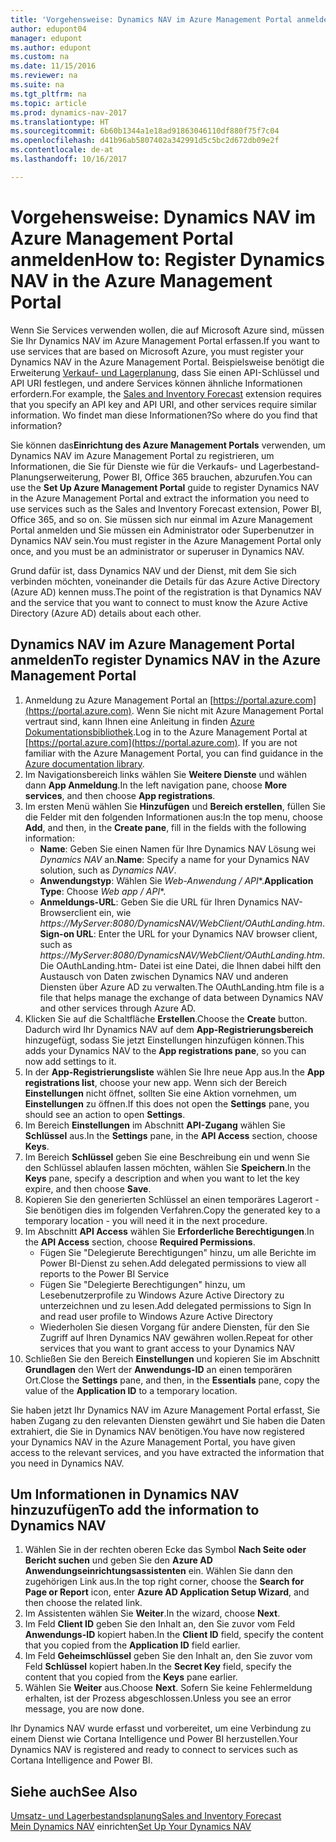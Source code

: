 ```yaml
---
title: 'Vorgehensweise: Dynamics NAV im Azure Management Portal anmelden'
author: edupont04
manager: edupont
ms.author: edupont
ms.custom: na
ms.date: 11/15/2016
ms.reviewer: na
ms.suite: na
ms.tgt_pltfrm: na
ms.topic: article
ms.prod: dynamics-nav-2017
ms.translationtype: HT
ms.sourcegitcommit: 6b60b1344a1e18ad91863046110df880f75f7c04
ms.openlocfilehash: d41b96ab5807402a342991d5c5bc2d672db09e2f
ms.contentlocale: de-at
ms.lasthandoff: 10/16/2017

---
```

# <a name="how-to-register-dynamics-nav-in-the-azure-management-portal"></a><span data-ttu-id="c7db3-102">Vorgehensweise: Dynamics NAV im Azure Management Portal anmelden</span><span class="sxs-lookup"><span data-stu-id="c7db3-102">How to: Register Dynamics NAV in the Azure Management Portal</span></span>
<span data-ttu-id="c7db3-103">Wenn Sie Services verwenden wollen, die auf Microsoft Azure sind, müssen Sie Ihr Dynamics NAV im Azure Management Portal erfassen.</span><span class="sxs-lookup"><span data-stu-id="c7db3-103">If you want to use services that are based on Microsoft Azure, you must register your Dynamics NAV in the Azure Management Portal.</span></span> <span data-ttu-id="c7db3-104">Beispielsweise benötigt die Erweiterung [Verkauf- und Lagerplanung](ui-extensions-sales-forecast.md), dass Sie einen API-Schlüssel und API URI festlegen, und andere Services können ähnliche Informationen erfordern.</span><span class="sxs-lookup"><span data-stu-id="c7db3-104">For example, the [Sales and Inventory Forecast](ui-extensions-sales-forecast.md) extension requires that you specify an API key and API URI, and other services require similar information.</span></span> <span data-ttu-id="c7db3-105">Wo findet man diese Informationen?</span><span class="sxs-lookup"><span data-stu-id="c7db3-105">So where do you find that information?</span></span>

<span data-ttu-id="c7db3-106">Sie können das**Einrichtung des Azure Management Portals** verwenden, um Dynamics NAV im Azure Management Portal zu registrieren, um Informationen, die Sie für Dienste wie für die Verkaufs- und Lagerbestand-Planungserweiterung, Power BI, Office 365 brauchen, abzurufen.</span><span class="sxs-lookup"><span data-stu-id="c7db3-106">You can use the **Set Up Azure Management Portal** guide to register Dynamics NAV in the Azure Management Portal and extract the information you need to use services such as the Sales and Inventory Forecast extension, Power BI, Office 365, and so on.</span></span> <span data-ttu-id="c7db3-107">Sie müssen sich nur einmal im Azure Management Portal anmelden und Sie müssen ein Administrator oder Superbenutzer in Dynamics NAV sein.</span><span class="sxs-lookup"><span data-stu-id="c7db3-107">You must register in the Azure Management Portal only once, and you must be an administrator or superuser in Dynamics NAV.</span></span>

<span data-ttu-id="c7db3-108">Grund dafür ist, dass Dynamics NAV und der Dienst, mit dem Sie sich verbinden möchten, voneinander die Details für das Azure Active Directory (Azure AD) kennen muss.</span><span class="sxs-lookup"><span data-stu-id="c7db3-108">The point of the registration is that Dynamics NAV and the service that you want to connect to must know the Azure Active Directory (Azure AD) details about each other.</span></span>

## <a name="to-register-dynamics-nav-in-the-azure-management-portal"></a><span data-ttu-id="c7db3-109">Dynamics NAV im Azure Management Portal anmelden</span><span class="sxs-lookup"><span data-stu-id="c7db3-109">To register Dynamics NAV in the Azure Management Portal</span></span>
1. <span data-ttu-id="c7db3-110">Anmeldung zu Azure Management Portal an [https://portal.azure.com](https://portal.azure.com). Wenn Sie nicht mit Azure Management Portal vertraut sind, kann Ihnen eine Anleitung in finden [Azure Dokumentationsbibliothek](https://azure.microsoft.com/en-us/documentation/articles).</span><span class="sxs-lookup"><span data-stu-id="c7db3-110">Log in to the Azure Management Portal at [https://portal.azure.com](https://portal.azure.com).  If you are not familiar with the Azure Management Portal, you can find guidance in the [Azure documentation library](https://azure.microsoft.com/en-us/documentation/articles).</span></span>
2. <span data-ttu-id="c7db3-111">Im Navigationsbereich links wählen Sie **Weitere Dienste** und wählen dann **App Anmeldung**.</span><span class="sxs-lookup"><span data-stu-id="c7db3-111">In the left navigation pane, choose **More services**, and then choose **App registrations**.</span></span>
3. <span data-ttu-id="c7db3-112">Im ersten Menü wählen Sie **Hinzufügen** und **Bereich erstellen**, füllen Sie die Felder mit den folgenden Informationen aus:</span><span class="sxs-lookup"><span data-stu-id="c7db3-112">In the top menu, choose **Add**, and then, in the **Create pane**, fill in the fields with the following information:</span></span>
    - <span data-ttu-id="c7db3-113">**Name**: Geben Sie einen Namen für Ihre Dynamics NAV Lösung wei *Dynamics NAV* an.</span><span class="sxs-lookup"><span data-stu-id="c7db3-113">**Name**: Specify a name for your Dynamics NAV solution, such as *Dynamics NAV*.</span></span>
    - <span data-ttu-id="c7db3-114">**Anwendungstyp**: Wählen Sie **Web-Anwendung* / API**.</span><span class="sxs-lookup"><span data-stu-id="c7db3-114">**Application Type**: Choose **Web app* / API**.</span></span>
    - <span data-ttu-id="c7db3-115">**Anmeldungs-URL**: Geben Sie die URL für Ihren Dynamics NAV-Browserclient ein, wie *https://MyServer:8080/DynamicsNAV/WebClient/OAuthLanding.htm*.</span><span class="sxs-lookup"><span data-stu-id="c7db3-115">**Sign-on URL**: Enter the URL for your Dynamics NAV browser client, such as *https://MyServer:8080/DynamicsNAV/WebClient/OAuthLanding.htm*.</span></span>
        <span data-ttu-id="c7db3-116">Die OAuthLanding.htm- Datei ist eine Datei, die Ihnen dabei hilft den Austausch von Daten zwischen Dynamics NAV und anderen Diensten über Azure AD zu verwalten.</span><span class="sxs-lookup"><span data-stu-id="c7db3-116">The OAuthLanding.htm file is a file that helps manage the exchange of data between Dynamics NAV and other services through Azure AD.</span></span>
4. <span data-ttu-id="c7db3-117">Klicken Sie auf die Schaltfläche **Erstellen**.</span><span class="sxs-lookup"><span data-stu-id="c7db3-117">Choose the **Create** button.</span></span>
    <span data-ttu-id="c7db3-118">Dadurch wird Ihr Dynamics NAV auf dem **App-Registrierungsbereich** hinzugefügt, sodass Sie jetzt Einstellungen hinzufügen können.</span><span class="sxs-lookup"><span data-stu-id="c7db3-118">This adds your Dynamics NAV to the **App registrations pane**, so you can now add settings to it.</span></span>
5. <span data-ttu-id="c7db3-119">In der **App-Registrierungsliste** wählen Sie Ihre neue App aus.</span><span class="sxs-lookup"><span data-stu-id="c7db3-119">In the **App registrations list**, choose your new app.</span></span> <span data-ttu-id="c7db3-120">Wenn sich der Bereich **Einstellungen** nicht öffnet, sollten Sie eine Aktion vornehmen, um **Einstellungen** zu öffnen.</span><span class="sxs-lookup"><span data-stu-id="c7db3-120">If this does not open the **Settings** pane, you should see an action to open **Settings**.</span></span>
6. <span data-ttu-id="c7db3-121">Im Bereich **Einstellungen** im Abschnitt **API-Zugang** wählen Sie **Schlüssel** aus.</span><span class="sxs-lookup"><span data-stu-id="c7db3-121">In the **Settings** pane, in the **API Access** section, choose **Keys**.</span></span>
7. <span data-ttu-id="c7db3-122">Im Bereich **Schlüssel** geben Sie eine Beschreibung ein und wenn Sie den Schlüssel ablaufen lassen möchten, wählen Sie **Speichern**.</span><span class="sxs-lookup"><span data-stu-id="c7db3-122">In the **Keys** pane, specify a description and when you want to let the key expire, and then choose **Save**.</span></span>
8. <span data-ttu-id="c7db3-123">Kopieren Sie den generierten Schlüssel an einen temporäres Lagerort - Sie benötigen dies im folgenden Verfahren.</span><span class="sxs-lookup"><span data-stu-id="c7db3-123">Copy the generated key to a temporary location - you will need it in the next procedure.</span></span>
9. <span data-ttu-id="c7db3-124">Im Abschnitt **API Access** wählen Sie **Erforderliche Berechtigungen**.</span><span class="sxs-lookup"><span data-stu-id="c7db3-124">In the **API Access** section, choose **Required Permissions**.</span></span>
    - <span data-ttu-id="c7db3-125">Fügen Sie "Delegierute Berechtigungen" hinzu, um alle Berichte im Power BI-Dienst zu sehen.</span><span class="sxs-lookup"><span data-stu-id="c7db3-125">Add delegated permissions to view all reports to the Power BI Service</span></span>
    - <span data-ttu-id="c7db3-126">Fügen Sie "Delegierte Berechtigungen" hinzu, um Lesebenutzerprofile zu Windows Azure Active Directory zu unterzeichnen und zu lesen.</span><span class="sxs-lookup"><span data-stu-id="c7db3-126">Add delegated permissions to Sign In and read user profile to Windows Azure Active Directory</span></span>
    - <span data-ttu-id="c7db3-127">Wiederholen Sie diesen Vorgang für andere Diensten, für den Sie Zugriff auf Ihren Dynamics NAV gewähren wollen.</span><span class="sxs-lookup"><span data-stu-id="c7db3-127">Repeat for other services that you want to grant access to your Dynamics NAV</span></span>
10. <span data-ttu-id="c7db3-128">Schließen Sie den Bereich **Einstellungen** und kopieren Sie im Abschnitt **Grundlagen** den Wert der **Anwendungs-ID** an einen temporären Ort.</span><span class="sxs-lookup"><span data-stu-id="c7db3-128">Close the **Settings** pane, and then, in the **Essentials** pane, copy the value of the **Application ID** to a temporary location.</span></span>

<span data-ttu-id="c7db3-129">Sie haben jetzt Ihr Dynamics NAV im Azure Management Portal erfasst, Sie haben Zugang zu den relevanten Diensten gewährt und Sie haben die Daten extrahiert, die Sie in Dynamics NAV benötigen.</span><span class="sxs-lookup"><span data-stu-id="c7db3-129">You have now registered your Dynamics NAV in the Azure Management Portal, you have given access to the relevant services, and you have extracted the information that you need in Dynamics NAV.</span></span>  

## <a name="to-add-the-information-to-dynamics-nav"></a><span data-ttu-id="c7db3-130">Um Informationen  in Dynamics NAV hinzuzufügen</span><span class="sxs-lookup"><span data-stu-id="c7db3-130">To add the information to Dynamics NAV</span></span>
1. <span data-ttu-id="c7db3-131">Wählen Sie in der rechten oberen Ecke das Symbol **Nach Seite oder Bericht suchen** und geben Sie den **Azure AD Anwendungseinrichtungsassistenten** ein. Wählen Sie dann den zugehörigen Link aus.</span><span class="sxs-lookup"><span data-stu-id="c7db3-131">In the top right corner, choose the **Search for Page or Report** icon, enter **Azure AD Application Setup Wizard**, and then choose the related link.</span></span>
2. <span data-ttu-id="c7db3-132">Im Assistenten wählen Sie **Weiter**.</span><span class="sxs-lookup"><span data-stu-id="c7db3-132">In the wizard, choose **Next**.</span></span>
3. <span data-ttu-id="c7db3-133">Im Feld **Client ID** geben Sie den Inhalt an, den Sie zuvor vom Feld **Anwendungs-ID** kopiert haben.</span><span class="sxs-lookup"><span data-stu-id="c7db3-133">In the **Client ID** field, specify the content that you copied from the **Application ID** field earlier.</span></span>
4. <span data-ttu-id="c7db3-134">Im Feld **Geheimschlüssel** geben Sie den Inhalt an, den Sie zuvor vom Feld **Schlüssel** kopiert haben.</span><span class="sxs-lookup"><span data-stu-id="c7db3-134">In the **Secret Key** field, specify the content that you copied from the **Keys** pane earlier.</span></span>
5. <span data-ttu-id="c7db3-135">Wählen Sie **Weiter** aus.</span><span class="sxs-lookup"><span data-stu-id="c7db3-135">Choose **Next**.</span></span> <span data-ttu-id="c7db3-136">Sofern Sie keine Fehlermeldung erhalten, ist der Prozess abgeschlossen.</span><span class="sxs-lookup"><span data-stu-id="c7db3-136">Unless you see an error message, you are now done.</span></span>

<span data-ttu-id="c7db3-137">Ihr Dynamics NAV wurde erfasst und vorbereitet, um eine Verbindung zu einem Dienst wie Cortana Intelligence und Power BI herzustellen.</span><span class="sxs-lookup"><span data-stu-id="c7db3-137">Your Dynamics NAV is registered and ready to connect to services such as Cortana Intelligence and Power BI.</span></span>

## <a name="see-also"></a><span data-ttu-id="c7db3-138">Siehe auch</span><span class="sxs-lookup"><span data-stu-id="c7db3-138">See Also</span></span>
[<span data-ttu-id="c7db3-139">Umsatz- und Lagerbestandsplanung</span><span class="sxs-lookup"><span data-stu-id="c7db3-139">Sales and Inventory Forecast</span></span>](ui-extensions-sales-forecast.md)  
<span data-ttu-id="c7db3-140">[Mein Dynamics NAV](setup.md) einrichten</span><span class="sxs-lookup"><span data-stu-id="c7db3-140">[Set Up Your Dynamics NAV](setup.md)</span></span>  

